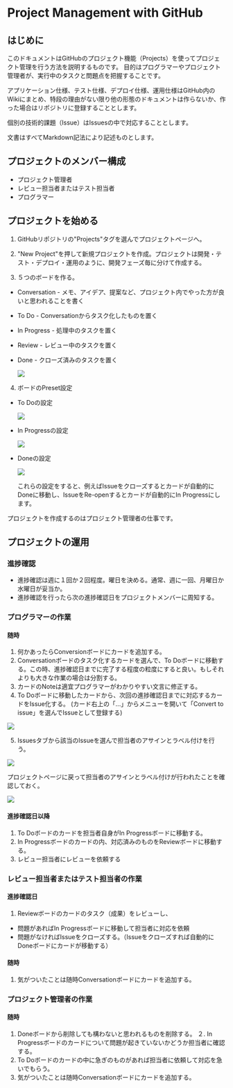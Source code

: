 # Project Management with GitHub

## はじめに

このドキュメントはGitHubのプロジェクト機能（Projects）を使ってプロジェクト管理を行う方法を説明するものです。
目的はプログラマーやプロジェクト管理者が、実行中のタスクと問題点を把握することです。

アプリケーション仕様、テスト仕様、デプロイ仕様、運用仕様はGitHub内のWikiにまとめ、特段の理由がない限り他の形態のドキュメントは作らないか、作った場合はリポジトリに登録することとします。

個別の技術的課題（Issue）はIssuesの中で対応することとします。

文書はすべてMarkdown記法により記述ものとします。

## プロジェクトのメンバー構成

- プロジェクト管理者
- レビュー担当者またはテスト担当者
- プログラマー

## プロジェクトを始める

1. GitHubリポジトリの"Projects"タグを選んでプロジェクトページへ。

2. "New Project"を押して新規プロジェクトを作成。プロジェクトは開発・テスト・デプロイ・運用のように、開発フェーズ毎に分けて作成する。

3. ５つのボードを作る。
  - Conversation - メモ、アイデア、提案など、プロジェクト内でやった方が良いと思われることを書く
  - To Do - Conversationからタスク化したものを置く
  - In Progress - 処理中のタスクを置く
  - Review - レビュー中のタスクを置く
  - Done - クローズ済みのタスクを置く

    ![](screenshot/project.png)

4. ボードのPreset設定
  - To Doの設定

    ![](screenshot/todo.png)

  - In Progressの設定

    ![](screenshot/in_progress.png)

  - Doneの設定

    ![](screenshot/done.png)

    これらの設定をすると、例えばIssueをクローズするとカードが自動的にDoneに移動し、IssueをRe-openするとカードが自動的にIn Progressにします。

プロジェクトを作成するのはプロジェクト管理者の仕事です。

## プロジェクトの運用

### 進捗確認

- 進捗確認は週に１回か２回程度。曜日を決める。通常、週に一回、月曜日か水曜日が妥当か。
- 進捗確認を行ったら次の進捗確認日をプロジェクトメンバーに周知する。

### プログラマーの作業

#### 随時

1. 何かあったらConversionボードにカードを追加する。
2. Conversationボードのタスク化するカードを選んで、To Doボードに移動する。この時、進捗確認日までに完了する程度の粒度にすると良い。もしそれよりも大きな作業の場合は分割する。
3. カードのNoteは適宜プログラマーがわかりやすい文言に修正する。
4. To Doボードに移動したカードから、次回の進捗確認日までに対応するカードをIssue化する。 (カード右上の「...」からメニューを開いて「Convert to issue」を選んでIssueとして登録する)

  ![](screenshot/convert_to_issue.png)

5. Issuesタブから該当のIssueを選んで担当者のアサインとラベル付けを行う。

  ![](screenshot/assign_label_issue.png)

  プロジェクトページに戻って担当者のアサインとラベル付けが行われたことを確認しておく。

  ![](screenshot/assigned_issue.png)

#### 進捗確認日以降

1. To Doボードのカードを担当者自身がIn Progressボードに移動する。
2. In Progressボードのカードの内、対応済みのものをReviewボードに移動する。
3. レビュー担当者にレビューを依頼する


### レビュー担当者またはテスト担当者の作業

#### 進捗確認日

1. Reviewボードのカードのタスク（成果）をレビューし、
  - 問題があればIn Progressボードに移動して担当者に対応を依頼
  - 問題がなければIssueをクローズする。（Issueをクローズすれば自動的にDoneボードにカードが移動する）

#### 随時

1. 気がついたことは随時Conversationボードにカードを追加する。


### プロジェクト管理者の作業

#### 随時

1. Doneボードから削除しても構わないと思われるものを削除する。
２. In Progressボードのカードについて問題が起きていないかどうか担当者に確認する。
3. To Doボードのカードの中に急ぎのものがあれば担当者に依頼して対応を急いでもらう。
4. 気がついたことは随時Conversationボードにカードを追加する。
